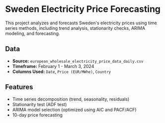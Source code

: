 # Sweden Electricity Price Forecasting

This project analyzes and forecasts Sweden's electricity prices using time series methods, including trend analysis, stationarity checks, ARIMA modeling, and forecasting.

## Data
- **Source:** `european_wholesale_electricity_price_data_daily.csv`
- **Timeframe:** February 1 - March 3, 2024
- **Columns Used:** `Date`, `Price (EUR/MWhe)`, `Country`

## Features
- Time series decomposition (trend, seasonality, residuals)
- Stationarity test (ADF test)
- ARIMA model selection (optimized using AIC and PACF/ACF)
- 10-day price forecasting

